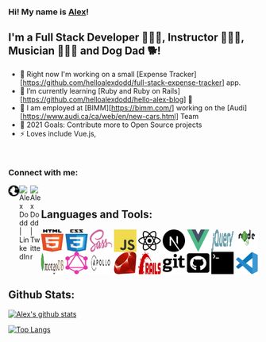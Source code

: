 ### Hi! My name is [Alex][website]!

## I'm a Full Stack Developer 👨🏻‍💻, Instructor 👨🏻‍🏫, Musician 👨🏻‍🎤 and Dog Dad 🐕!

- 🚧 Right now I'm working on a small [Expense Tracker][https://github.com/helloalexdodd/full-stack-expense-tracker] app.
- 🌱 I’m currently learning [Ruby and Ruby on Rails][https://github.com/helloalexdodd/hello-alex-blog] 💎
- 🔭 I am employed at [BIMM][https://bimm.com/] working on the [Audi][https://www.audi.ca/ca/web/en/new-cars.html] Team
- 🥅 2021 Goals: Contribute more to Open Source projects
- ⚡ Loves include Vue.js,

<br/>

### Connect with me:

[<img align="left" alt="alexdodd.com" width="22px" src="https://raw.githubusercontent.com/iconic/open-iconic/master/svg/globe.svg" />][website]
[<img align="left" alt="Alex Dodd | LinkedIn" width="22px" src="https://cdn.jsdelivr.net/npm/simple-icons@v3/icons/linkedin.svg" />][linkedin]
[<img align="left" alt="Alex Dodd | Twitter" width="22px" src="https://cdn.jsdelivr.net/npm/simple-icons@v3/icons/twitter.svg" />][twitter]

<br/>

## Languages and Tools:

<img width="45px" height="45px" align="center" src="./icons/html5.svg" alt="HTML5">
<img width="45px" height="45px" align="center" src="./icons/css3.svg" alt="CSS3">
<img width="45px" height="45px" align="center" src="./icons/sass.svg" alt="SCSS">
<img width="45px" height="45px" align="center" src="./icons/js.svg" alt="JavaScript">
<img width="45px" height="45px" align="center" src="./icons/react.svg" alt="React.js">
<img width="45px" height="45px" align="center" src="./icons/nextjs.svg" alt="Next.js">
<img width="45px" height="45px" align="center" src="./icons/vuejs.svg" alt="Vue.js">
<img width="45px" height="45px" align="center" src="./icons/jquery.svg" alt="jQuery">
<img width="45px" height="45px" align="center" src="./icons/node.svg" alt="Node.js">
<img width="45px" height="45px" align="center" src="./icons/mongodb.svg" alt="MongoDB">
<img width="45px" height="45px" align="center" src="./icons/graphql.svg" alt="HTML5">
<img width="45px" height="45px" align="center" src="./icons/apollo.svg" alt="HTML5">
<img width="45px" height="45px" align="center" src="./icons/ruby.svg" alt="HTML5">
<img width="45px" height="45px" align="center" src="./icons/rails.svg" alt="HTML5">
<img width="45px" height="45px" align="center" src="./icons/git.svg" alt="git">
<img width="45px" height="45px" align="center" src="./icons/github.svg" alt="GitHub">
<img width="45px" height="45px" align="center" src="./icons/terminal.svg" alt="terminal">
<img width="45px" height="45px" align="center" src="./icons/visual-studio-code.svg" alt="Visual Studio Code">

<br />

## Github Stats:

[![Alex's github stats](https://github-readme-stats.vercel.app/api?username=helloalexdodd&count_private=true&show_icons=true&hide=stars,issues)](https://github.com/helloalexdodd/github-readme-stats)

[![Top Langs](https://github-readme-stats.vercel.app/api/top-langs/?username=helloalexdodd&langs_count=5&layout=compact)](https://github.com/helloalexdodd/github-readme-stats)

[website]: https://alexdodd.ca
[linkedin]: https://linkedin.com/in/helloalexdodd
[twitter]: https://twitter.com/helloalexdodd
